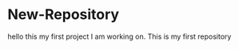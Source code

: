 New-Repository
==============
hello this my first project I am working on.
This is my first repository 
